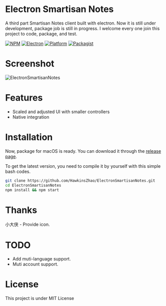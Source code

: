 # Electron Smartisan Notes

A third part Smartisan Notes client built with electron. Now it is still under development, package job is still in progress. I welcome every one join this project to code, package, and test.

[![NPM](https://img.shields.io/badge/npm-3.7.3-red.svg)]()
[![Electron](https://img.shields.io/badge/electron-1.2.6-94E6F8.svg)]()
[![Platform](https://img.shields.io/badge/platform-macOS%20%7C%20Windows%20%7C%20Linux-green.svg)]()
[![Packagist](https://img.shields.io/packagist/l/doctrine/orm.svg?maxAge=2592000)]()

# Screenshot

![ElectronSmartisanNotes](https://raw.githubusercontent.com/HawkinsZhao/ElectronSmartisanNotes/master/scrrenshots/img1.pn://raw.githubusercontent.com/HawkinsZhao/ElectronSmartisanNotes/master/scrrenshots/img1.png)

# Features
* Scaled and adjusted UI with smaller controllers
* Native integration

# Installation

Now, package for macOS is ready. You can download it through the [release page](https://github.com/HawkinsZhao/ElectronSmartisanNotes/releases).

To get the latest version, you need to compile it by yourself with this simple bash codes.

```bash
git clone https://github.com/HawkinsZhao/ElectronSmartisanNotes.git
cd ElectronSmartisanNotes
npm install && npm start
```

# Thanks

小大侠 - Provide icon.

# TODO
* Add muti-language support.
* Muti account support.


# License
This project is under MIT License

